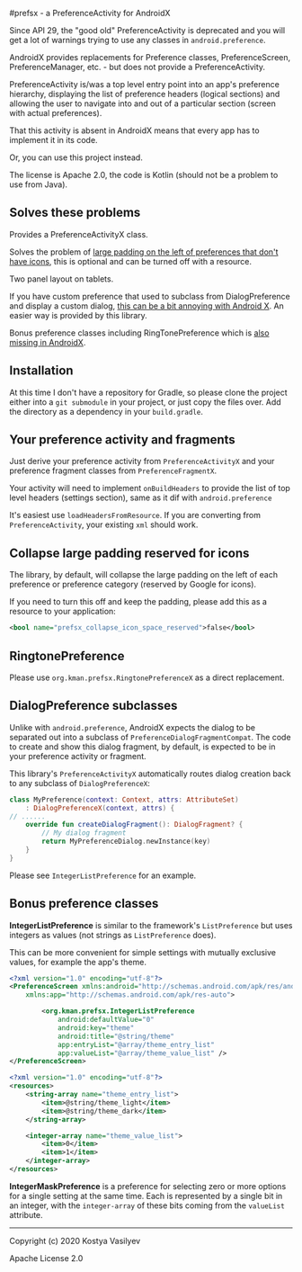 #prefsx - a PreferenceActivity for AndroidX

Since API 29, the "good old" PreferenceActivity is deprecated and you will get
a lot of warnings trying to use any classes in `android.preference`.

AndroidX provides replacements for Preference classes, PreferenceScreen,
PreferenceManager, etc. - but does not provide a PreferenceActivity.

PreferenceActivity is/was a top level entry point into an app's preference
hierarchy, displaying the list of preference headers (logical sections) and
allowing the user to navigate into and out of a particular section (screen
with actual preferences).

That this activity is absent in AndroidX means that every app has to implement
it in its code.

Or, you can use this project instead.

The license is Apache 2.0, the code is Kotlin (should not be a problem to use
from Java).

## Solves these problems

Provides a PreferenceActivityX class.

Solves the problem of
[large padding on the left of preferences that don't have icons](https://stackoverflow.com/questions/18509369),
this is optional and can be turned off with a resource.

Two panel layout on tablets.

If you have custom preference that used to subclass from DialogPreference and display
a custom dialog, [this can be a bit annoying with Android X](https://stackoverflow.com/questions/52754655).
An easier way is provided by this library.

Bonus preference classes including RingTonePreference which
is [also missing in AndroidX](https://stackoverflow.com/questions/54159287).

## Installation

At this time I don't have a repository for Gradle, so please clone the project
either into a `git submodule` in your project, or just copy the files over. Add
the directory as a dependency in your `build.gradle`.

## Your preference activity and fragments

Just derive your preference activity from `PreferenceActivityX` and your 
preference fragment classes from `PreferenceFragmentX`. 

Your activity will need to implement `onBuildHeaders` to provide the list of
top level headers (settings section), same as it dif with `android.preference`

It's easiest use `loadHeadersFromResource`.  If you are converting
from `PreferenceActivity`, your existing `xml` should work. 

## Collapse large padding reserved for icons

The library, by default, will collapse the large padding on the left of each
preference or preference category (reserved by Google for icons).

If you need to turn this off and keep the padding, please add this as a
resource to your application:
```xml
<bool name="prefsx_collapse_icon_space_reserved">false</bool>
```

## RingtonePreference

Please use `org.kman.prefsx.RingtonePreferenceX` as a direct replacement.

## DialogPreference subclasses

Unlike with `android.preference`, AndroidX expects the dialog to be
separated out into a subclass of `PreferenceDialogFragmentCompat`. The code to
create and show this dialog fragment, by default, is expected to be in your
preference activity or fragment.

This library's `PreferenceActivityX` automatically routes dialog creation
back to any subclass of `DialogPreferenceX`:

```kotlin
class MyPreference(context: Context, attrs: AttributeSet)
    : DialogPreferenceX(context, attrs) {
// ......
	override fun createDialogFragment(): DialogFragment? {
        // My dialog fragment
		return MyPreferenceDialog.newInstance(key)
	}
}
```

Please see `IntegerListPreference` for an example.

## Bonus preference classes

**IntegerListPreference** is similar to the framework's `ListPreference` but
uses integers as values (not strings as `ListPreference` does).

This can be more convenient for simple settings with mutually exclusive values,
for example the app's theme.

```xml
<?xml version="1.0" encoding="utf-8"?>
<PreferenceScreen xmlns:android="http://schemas.android.com/apk/res/android"
	xmlns:app="http://schemas.android.com/apk/res-auto">

		<org.kman.prefsx.IntegerListPreference
			android:defaultValue="0"
			android:key="theme"
			android:title="@string/theme"
			app:entryList="@array/theme_entry_list"
			app:valueList="@array/theme_value_list" />
</PreferenceScreen>
```

```xml
<?xml version="1.0" encoding="utf-8"?>
<resources>
    <string-array name="theme_entry_list">
        <item>@string/theme_light</item>
        <item>@string/theme_dark</item>
    </string-array>

    <integer-array name="theme_value_list">
        <item>0</item>
        <item>1</item>
    </integer-array>
</resources>
```

**IntegerMaskPreference** is a preference for selecting zero or more options
for a single setting at the same time. Each is represented by a single bit
in an integer, with the `integer-array` of these bits coming from the
`valueList` attribute.

---

Copyright (c) 2020 Kostya Vasilyev

Apache License 2.0
